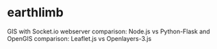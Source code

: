 # earthlimb
GIS with Socket.io webserver comparison: Node.js vs Python-Flask and OpenGIS comparison: Leaflet.js vs Openlayers-3.js
